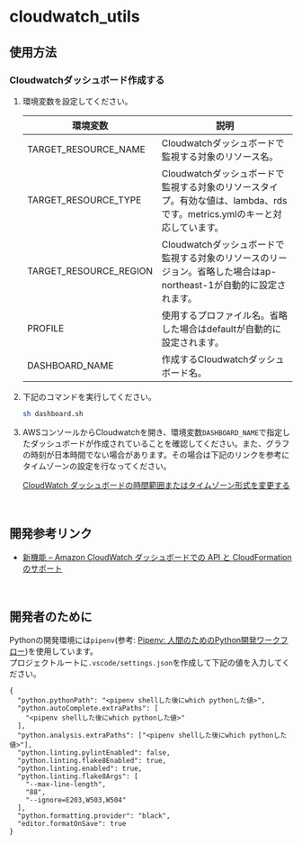 # cloudwatch_utils

## 使用方法
### Cloudwatchダッシュボード作成する
1. 環境変数を設定してください。

    |  環境変数  |  説明  |
    | ---- | ---- |
    |  TARGET_RESOURCE_NAME  |  Cloudwatchダッシュボードで監視する対象のリソース名。  |
    |  TARGET_RESOURCE_TYPE  |  Cloudwatchダッシュボードで監視する対象のリソースタイプ。有効な値は、lambda、rdsです。metrics.ymlのキーと対応しています。  |
    |  TARGET_RESOURCE_REGION  | Cloudwatchダッシュボードで監視する対象のリソースのリージョン。省略した場合はap-northeast-1が自動的に設定されます。  |
    |  PROFILE  |  使用するプロファイル名。省略した場合はdefaultが自動的に設定されます。  |
    |  DASHBOARD_NAME  |  作成するCloudwatchダッシュボード名。  |

2. 下記のコマンドを実行してください。

    ```sh
    sh dashboard.sh
    ```

3. AWSコンソールからCloudwatchを開き、環境変数`DASHBOARD_NAME`で指定したダッシュボードが作成されていることを確認してください。また、グラフの時刻が日本時間でない場合があります。その場合は下記のリンクを参考にタイムゾーンの設定を行なってください。

    [CloudWatch ダッシュボードの時間範囲またはタイムゾーン形式を変更する](https://docs.aws.amazon.com/ja_jp/AmazonCloudWatch/latest/monitoring/change_dashboard_time_format.html)

<br />

## 開発参考リンク
- [新機能 – Amazon CloudWatch ダッシュボードでの API と CloudFormation のサポート](https://aws.amazon.com/jp/blogs/news/new-api-cloudformation-support-for-amazon-cloudwatch-dashboards/)

<br />

## 開発者のために
Pythonの開発環境には`pipenv`(参考: [Pipenv: 人間のためのPython開発ワークフロー](https://pipenv-ja.readthedocs.io/ja/translate-ja/))を使用しています。  
プロジェクトルートに`.vscode/settings.json`を作成して下記の値を入力してください。
```
{
  "python.pythonPath": "<pipenv shellした後にwhich pythonした値>",
  "python.autoComplete.extraPaths": [
    "<pipenv shellした後にwhich pythonした値>"
  ],
  "python.analysis.extraPaths": ["<pipenv shellした後にwhich pythonした値>"],
  "python.linting.pylintEnabled": false,
  "python.linting.flake8Enabled": true,
  "python.linting.enabled": true,
  "python.linting.flake8Args": [
    "--max-line-length",
    "88",
    "--ignore=E203,W503,W504"
  ],
  "python.formatting.provider": "black",
  "editor.formatOnSave": true
}
```
